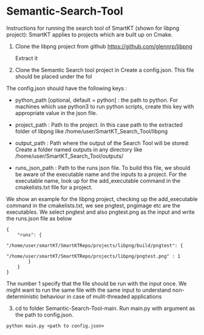 # Semantic-Search-Tool

Instructions for running the search tool of SmartKT (shown for libpng project): SmartKT applies to projects which are built up on Cmake. 

1. Clone the libpng project from github
   https://github.com/glennrp/libpng
   
   Extract it 

2. Clone the Semantic Search tool project in Create a config.json. This file should be placed under the fol

The config.json should have the following keys : 

- python_path [optional, default = python] : the path to python. For machines which use python3 to run python scripts, create this key with appropriate value in the json file.

- project_path : Path to the project. In this case path to the extracted folder of libpng like /home/user/SmartKT_Search_Tool/libpng

- output_path : Path where the output of the Search Tool will be stored: Create a folder named outputs in any directory like    /home/user/SmartKT_Search_Tool/outputs/

- runs_json_path : Path to the runs json file. To build this file, we should be aware of the executable name and the inputs to a project. For the executable name, look up for the add_executable command in the cmakelists.txt file for a project. 

We show an example for the libpng project, checking up the add_executable command in the cmakelists.txt, we see pngtest, pngimage etc are the executables. We select pngtest and also pngtest.png as the input and write the runs.json file as below

```
{
    "runs": {
        "/home/user/smartKT/SmartKTRepo/projects/libpng/build/pngtest": {
            "/home/user/smartKT/SmartKTRepo/projects/libpng/pngtest.png" : 1
        }
    }
}
```
The number 1 specify that the file should be run with the input once. We might want to run the same file with the same input to understand non-deterministic behaviour in case of mulit-threaded applications


3. cd to folder Semantic-Search-Tool-main.  Run main.py with argument as the path to config.json.

```
python main.py <path to config.json>
```
